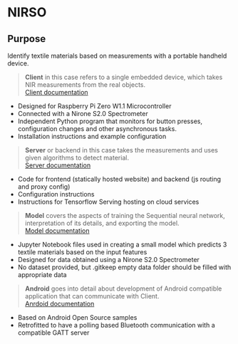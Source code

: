 # NIRSO

## Purpose

Identify textile materials based on measurements with a portable handheld device.

> **Client** in this case refers to a single embedded device, which takes NIR measurements from the real objects. </br>
> [Client documentation](client/README.md)

- Designed for Raspberry Pi Zero W1.1 Microcontroller
- Connected with a Nirone S2.0 Spectrometer
- Independent Python program that monitors for button presses, configuration changes and other asynchronous tasks.
- Installation instructions and example configuration

> **Server** or backend in this case takes the measurements and uses given algorithms to detect material. </br>
> [Server documentation](server/README.md)

- Code for frontend (statically hosted website) and backend (js routing and proxy config)
- Configuration instructions
- Instructions for Tensorflow Serving hosting on cloud services


> **Model** covers the aspects of training the Sequential neural network, interpretation of its details, and exporting the model. </br>
> [Model documentation](model/README.md)

- Jupyter Notebook files used in creating a small model which predicts 3 textile materials based on the input features
- Designed for data obtained using a Nirone S2.0 Spectrometer
- No dataset provided, but .gitkeep empty data folder should be filled with appropriate data

> **Android** goes into detail about development of Android compatible application that can communicate with Client. </br>
> [Anrdoid documentation](android/README.md)

- Based on Android Open Source samples
- Retrofitted to have a polling based Bluetooth communication with a compatible GATT server